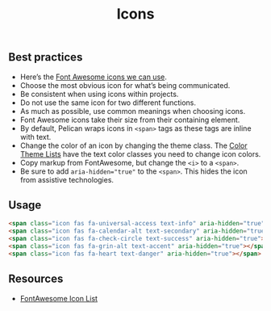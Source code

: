 ﻿---
title: Icons
summary: Icons provide at-a-glance representation of actions or concepts.
tags: icons
layout: guide
eleventyNavigation:
  key: Icons
  parent: Foundation
  order: 12
  excerpt: Icons provide at-a-glance representation of actions or concepts.
  img: /img/illustrations/illus-icons.svg
---

## Best practices

- Here’s the [Font Awesome icons we can use](https://fontawesome.com/v5/search?o=r&m=free&s=solid).
- Choose the most obvious icon for what’s being communicated.
- Be consistent when using icons within projects.
- Do not use the same icon for two different functions.
- As much as possible, use common meanings when choosing icons.
- Font Awesome icons take their size from their containing element.
- By default, Pelican wraps icons in `<span>` tags as these tags are inline with text.
- Change the color of an icon by changing the theme class. The [Color Theme Lists](/foundation/agency-theming/) have the text color classes you need to change icon colors.
- Copy markup from FontAwesome, but change the `<i>` to a `<span>`.
- Be sure to add `aria-hidden="true"` to the `<span>`. This hides the icon from assistive technologies.

## Usage

<span class="icon fas fa-universal-access text-info" aria-hidden="true"></span> <span class="icon fas fa-calendar-alt text-secondary" aria-hidden="true"></span> <span class="icon fas fa-check-circle text-success" aria-hidden="true"></span> <span class="icon fas fa-grin-alt text-accent" aria-hidden="true"></span> <span class="icon fas fa-heart text-danger" aria-hidden="true"></span>

```html
<span class="icon fas fa-universal-access text-info" aria-hidden="true"></span>
<span class="icon fas fa-calendar-alt text-secondary" aria-hidden="true"></span>
<span class="icon fas fa-check-circle text-success" aria-hidden="true"></span>
<span class="icon fas fa-grin-alt text-accent" aria-hidden="true"></span>
<span class="icon fas fa-heart text-danger" aria-hidden="true"></span>
```

## Resources

- [FontAwesome Icon List](https://fontawesome.com/v5/search?o=r&m=free&s=solid)
